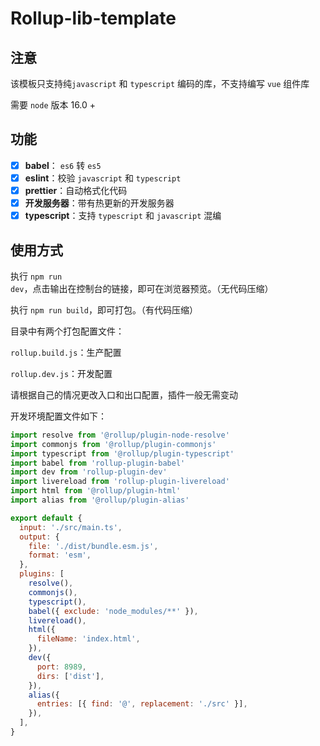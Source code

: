 # Rollup-lib-template

## 注意

该模板只支持纯`javascript` 和 `typescript` 编码的库，不支持编写 `vue` 组件库

需要 `node` 版本 16.0 +

## 功能

- [x] **babel**： `es6` 转 `es5`
- [x] **eslint**：校验 `javascript` 和 `typescript`
- [x] **prettier**：自动格式化代码
- [x] **开发服务器**：带有热更新的开发服务器
- [x] **typescript**：支持 `typescript` 和 `javascript`  混编

## 使用方式

执行 `npm run dev`，点击输出在控制台的链接，即可在浏览器预览。（无代码压缩）

执行 `npm run build`，即可打包。（有代码压缩）

目录中有两个打包配置文件：

`rollup.build.js`：生产配置

`rollup.dev.js`：开发配置

请根据自己的情况更改入口和出口配置，插件一般无需变动

开发环境配置文件如下：

```js
import resolve from '@rollup/plugin-node-resolve'
import commonjs from '@rollup/plugin-commonjs'
import typescript from '@rollup/plugin-typescript'
import babel from 'rollup-plugin-babel'
import dev from 'rollup-plugin-dev'
import livereload from 'rollup-plugin-livereload'
import html from '@rollup/plugin-html'
import alias from '@rollup/plugin-alias'

export default {
  input: './src/main.ts',
  output: {
    file: './dist/bundle.esm.js',
    format: 'esm',
  },
  plugins: [
    resolve(),
    commonjs(),
    typescript(),
    babel({ exclude: 'node_modules/**' }),
    livereload(),
    html({
      fileName: 'index.html',
    }),
    dev({
      port: 8989,
      dirs: ['dist'],
    }),
    alias({
      entries: [{ find: '@', replacement: './src' }],
    }),
  ],
}
```

